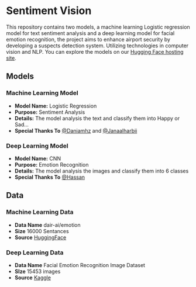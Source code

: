 # Sentiment Vision

This repository contains two models, a machine learning Logistic regression model for text sentiment analysis and a deep learning model for facial emotion recognition, the project aims to enhance airport security by developing a suspects detection system. Utilizing technologies in computer vision and NLP. You can explore the models on our [Hugging Face hosting site](https://huggingface.co/spaces/Abdulrhmanmg0/StreamEVC).

## Models

### Machine Learning Model

- **Model Name:** Logistic Regression
- **Purpose:** Sentiment Analysis
- **Details:** The model analysis the text and classify them into Happy or Sad...
- **Special Thanks To**   [@Daniamhz](https://github.com/Daniamhz) and [@Janaalharbii](https://github.com/Janaalharbii)

  
### Deep Learning Model

- **Model Name:** CNN
- **Purpose:** Emotion Recognition
- **Details:** The model analysis the images and classify them into 6 classes
- **Special Thanks To**   [@Hassan](https://github.com/hs-kln)


## Data

### Machine Learning Data

- **Data Name** dair-ai/emotion
- **Size** 16000 Sentances
- **Source** [HuggingFace](https://huggingface.co/datasets/dair-ai/emotion)
  

### Deep Learning Data

- **Data Name** Facial Emotion Recognition Image Dataset
- **SIze** 15453 images
- **Source** [Kaggle](https://www.kaggle.com/datasets/sujaykapadnis/emotion-recognition-dataset)
  
